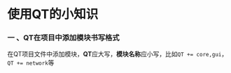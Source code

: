 # 使用QT的小知识

### 一 、QT在项目中添加模块书写格式

在QT项目文件中添加模块，**QT**应大写，**模块名称**应小写，比如`QT += core,gui`，`QT += network`等

